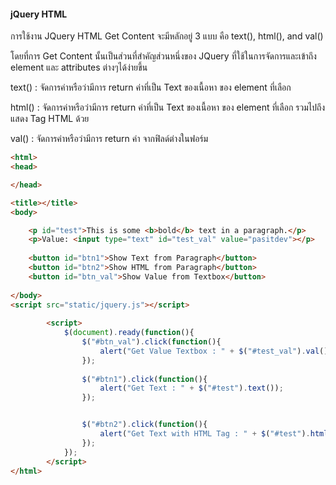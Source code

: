 #### jQuery HTML

การใช้งาน JQuery HTML Get Content จะมีหลักอยู่ 3 แบบ คือ text(), html(), and val()

โดยที่การ Get Content  นั้นเป็นส่วนที่สำคัญส่วนหนึ่งของ JQuery ที่ใช้ในการจัดการและเข้าถึง element และ attributes ต่างๆได้ง่ายขึ้น

text() : จัดการค่าหรือว่ามีการ return ค่าที่เป็น Text ของเนื้อหา ของ element ที่เลือก

html() : จัดการค่าหรือว่ามีการ return ค่าที่เป็น Text ของเนื้อหา ของ element ที่เลือก รวมไปถึงแสดง Tag HTML ด้วย

val() : จัดการค่าหรือว่ามีการ return ค่า จากฟิลด์ต่างในฟอร์ม

```html
<html>
<head>

</head>

<title></title>
<body>

    <p id="test">This is some <b>bold</b> text in a paragraph.</p>
    <p>Value: <input type="text" id="test_val" value="pasitdev"></p>
    
    <button id="btn1">Show Text from Paragraph</button>
    <button id="btn2">Show HTML from Paragraph</button>
    <button id="btn_val">Show Value from Textbox</button>
 
</body>
<script src="static/jquery.js"></script>
        
        <script>
            $(document).ready(function(){
                $("#btn_val").click(function(){
                    alert("Get Value Textbox : " + $("#test_val").val());
                });
                
                $("#btn1").click(function(){
                    alert("Get Text : " + $("#test").text());
                }); 


                $("#btn2").click(function(){
                    alert("Get Text with HTML Tag : " + $("#test").html());
                });    
            });    
        </script>
</html>
```